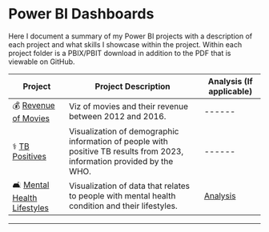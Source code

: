 # Power BI Dashboards
Here I document a summary of my Power BI projects with a description of each project and what skills I showcase within the project. Within each project folder is a PBIX/PBIT download in addition to the PDF that is viewable on GitHub.


| Project | Project Description | Analysis (If applicable) |
|---|---|---|
| 💰 [Revenue of Movies](https://github.com/bdavidson16/Power-BI/blob/main/Revenue%20of%20Movies.pdf) | Viz of movies and their revenue between 2012 and 2016. | ------ |
| ⚕️ [TB Positives](https://github.com/bdavidson16/Power-BI/blob/main/TB%20Positives%202023.jpg) | Visualization of demographic information of people with positive TB results from 2023, information provided by the WHO. | ------ |
| 🛋️ [Mental Health Lifestyles]() | Visualization of data that relates to people with mental health condition and their lifestyles. | [Analysis](https://github.com/bdavidson16/R/tree/main/Mental%20Health%20Lifestyle%20Data) |
***

